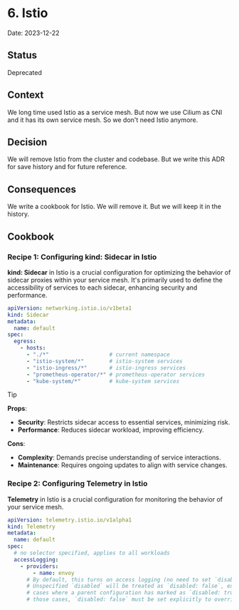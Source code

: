 # 6. Istio

Date: 2023-12-22

## Status

Deprecated

## Context

We long time used Istio as a service mesh. But now we use Cilium as CNI and it has its own service mesh. 
So we don't need Istio anymore.

## Decision

We will remove Istio from the cluster and codebase. But we write this ADR for save history and for future reference.

## Consequences

We write a cookbook for Istio. We will remove it. But we will keep it in the history.

## Cookbook

### Recipe 1: Configuring kind: Sidecar in Istio

**kind: Sidecar** in Istio is a crucial configuration for optimizing the behavior of sidecar proxies within your service mesh. 
It's primarily used to define the accessibility of services to each sidecar, enhancing security and performance.

```yaml
apiVersion: networking.istio.io/v1beta1
kind: Sidecar
metadata:
  name: default
spec:
  egress:
    - hosts:
      - "./*"                   # current namespace
      - "istio-system/*"        # istio-system services
      - "istio-ingress/*"       # istio-ingress services
      - "prometheus-operator/*" # prometheus-operator services
      - "kube-system/*"         # kube-system services
```

> [!TIP]
> 
> **Props**:
> 
>   - **Security**: Restricts sidecar access to essential services, minimizing risk.
>   - **Performance**: Reduces sidecar workload, improving efficiency.
>
> **Cons**:
> 
>   - **Complexity**: Demands precise understanding of service interactions.
>   - **Maintenance**: Requires ongoing updates to align with service changes.

### Recipe 2: Configuring Telemetry in Istio

**Telemetry** in Istio is a crucial configuration for monitoring the behavior of your service mesh.

```yaml
apiVersion: telemetry.istio.io/v1alpha1
kind: Telemetry
metadata:
  name: default
spec:
  # no selector specified, applies to all workloads
  accessLogging:
    - providers:
        - name: envoy
      # By default, this turns on access logging (no need to set `disabled: false`).
      # Unspecified `disabled` will be treated as `disabled: false`, except in
      # cases where a parent configuration has marked as `disabled: true`. In
      # those cases, `disabled: false` must be set explicitly to override.
```
